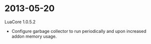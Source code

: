 2013-05-20
==========
LuaCore 1.0.5.2
* Configure garbage collector to run periodically and upon increased addon memory usage.
